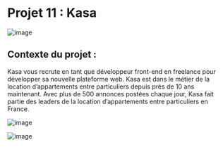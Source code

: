 # Projet 11 : Kasa

![image](https://github.com/yazid78/assets/136811593/fdc6c773-c110-4d4b-b55d-06cae1fecc4c)

## Contexte du projet :

Kasa vous recrute en tant que développeur front-end en freelance pour développer sa nouvelle plateforme web. Kasa est dans le métier de la location d’appartements entre particuliers depuis près de 10 ans maintenant. Avec plus de 500 annonces postées chaque jour, Kasa fait partie des leaders de la location d’appartements entre particuliers en France.

![image](https://github.com/yazid78/assets/136811593/b91457e4-ac72-4e4e-ace0-9de19fdebc33)

![image](https://github.com/yazid78/assets/136811593/3448e898-a39e-4015-a859-1bb62d4dcf6f)
